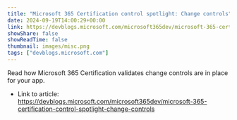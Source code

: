 ```yaml
---
title: "Microsoft 365 Certification control spotlight: Change controls"
date: 2024-09-19T14:00:29+00:00
link: https://devblogs.microsoft.com/microsoft365dev/microsoft-365-certification-control-spotlight-change-controls
showShare: false
showReadTime: false
thumbnail: images/misc.png
tags: ["devblogs.microsoft.com"]
---
```

Read how Microsoft 365 Certification validates change controls are in place for your app.

- Link to article: https://devblogs.microsoft.com/microsoft365dev/microsoft-365-certification-control-spotlight-change-controls